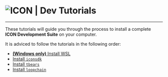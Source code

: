 # ![ICON](https://i.imgur.com/UAVkjVU.png) | Dev Tutorials
---

These tutorials will guide you through the process to install a complete **ICON Development Suite** on your computer.

It is adviced to follow the tutorials in the following order:

  - [**(Windows only)** Install WSL](packages/wsl.md)
  - [Install `iconsdk`](packages/iconsdk.md)
  - [Install `tbears`](packages/tbears.md)
  - [Install `loopchain`](packages/loopchain.md)
